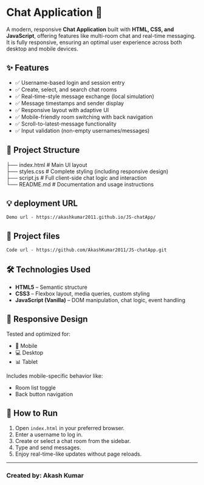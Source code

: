 # Chat Application 💬

A modern, responsive **Chat Application** built with **HTML, CSS, and JavaScript**, offering features like multi-room chat and real-time messaging. It is fully responsive, ensuring an optimal user experience across both desktop and mobile devices.

## ✨ Features

- ✅ Username-based login and session entry
- ✅ Create, select, and search chat rooms
- ✅ Real-time-style message exchange (local simulation)
- ✅ Message timestamps and sender display
- ✅ Responsive layout with adaptive UI
- ✅ Mobile-friendly room switching with back navigation
- ✅ Scroll-to-latest-message functionality
- ✅ Input validation (non-empty usernames/messages)

## 📁 Project Structure

├── index.html # Main UI layout <br>
├── styles.css # Complete styling (including responsive design)<br>
├── script.js # Full client-side chat logic and interaction<br>
└── README.md # Documentation and usage instructions<br>

## 💡 deployment URL
    Demo url - https://akashkumar2011.github.io/JS-chatApp/

## 📁 Project files
    Code url - https://github.com/AkashKumar2011/JS-chatApp.git


## 🛠 Technologies Used

- **HTML5** – Semantic structure
- **CSS3** – Flexbox layout, media queries, custom styling
- **JavaScript (Vanilla)** – DOM manipulation, chat logic, event handling

## 📱 Responsive Design

Tested and optimized for:
- 📱 Mobile
- 💻 Desktop
- 📊 Tablet

Includes mobile-specific behavior like:
- Room list toggle
- Back button navigation

## 🚀 How to Run

1. Open `index.html` in your preferred browser.
2. Enter a username to log in.
3. Create or select a chat room from the sidebar.
4. Type and send messages.
5. Enjoy real-time-like updates without page reloads.
---

### Created by: Akash Kumar
